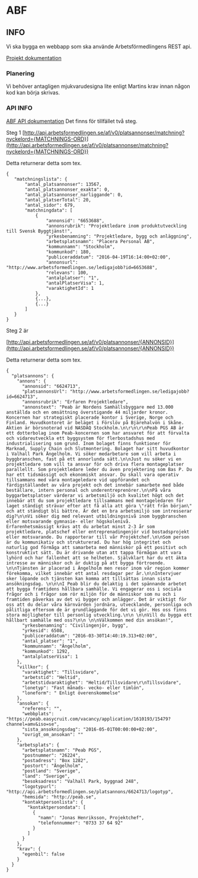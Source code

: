 # ABF

## INFO

Vi ska bygga en webbapp som ska använde Arbetsförmedlingens REST api.

[Projekt dokumentation](https://docs.google.com/document/d/1ajSBKel41_Ol-9qY4CoZmjG68BN8C3Mjv97Ng3g2-Xc/edit)

  
### Planering
  Vi behöver antagligen mjukvarudesigna lite enligt Martins krav innan någon kod kan börja skrivas.

### API INFO
[ABF API dokumentation](http://www.arbetsformedlingen.se/download/18.362b127c14924e08e87137a/1456135311017/tekniskbeskr_ledigajobb.pdf)
Det finns för tillfället två steg.

Steg 1
[http://api.arbetsformedlingen.se/af/v0/platsannonser/matchning?nyckelord={MATCHNINGS-ORD}](http://api.arbetsformedlingen.se/af/v0/platsannonser/matchning?nyckelord={MATCHNINGS-ORD})

Detta returnerar detta som tex.

    {
       "matchningslista": {
           "antal_platsannonser": 13567,
           "antal_platsannonser_exakta": 0,
           "antal_platsannonser_narliggande": 0,
           "antal_platserTotal": 20,
           "antal_sidor": 679,
           "matchningdata": [
               {
                   "annonsid": "6653688",
                   "annonsrubrik": "Projektledare inom produktutveckling till Svensk Byggtjänst!",
                   "yrkesbenamning": "Projektledare, bygg och anläggning",
                   "arbetsplatsnamn": "Placera Personal AB",
                   "kommunnamn": "Stockholm",
                   "kommunkod": 180,
                   "publiceraddatum": "2016-04-19T16:14:00+02:00",
                   "annonsurl": "http://www.arbetsformedlingen.se/ledigajobb?id=6653688",
                   "relevans": 100,
                   "antalplatser": "1",
                   "antalPlatserVisa": 1,
                   "varaktighetId": 1
               },
               {...},
               {...}
           ]
       }
    }

 Steg 2 är
 
[http://api.arbetsformedlingen.se/af/v0/platsannonser/{ANNONSID}](http://api.arbetsformedlingen.se/af/v0/platsannonser/{ANNONSID})

Detta returnerar detta som tex.

    {
      "platsannons": {
        "annons": {
          "annonsid": "6624713",
          "platsannonsUrl": "http://www.arbetsformedlingen.se/ledigajobb?id=6624713",
          "annonsrubrik": "Erfaren Projektledare",
          "annonstext": "Peab är Nordens Samhällsbyggare med 13.000 anställda och en omsättning överstigande 44 miljarder kronor. Koncernen har strategiskt placerade kontor i Sverige, Norge och Finland. Huvudkontoret är beläget i Förslöv på Bjärehalvön i Skåne. Aktien är börsnoterad vid NASDAQ Stockholm.\n\r\n\r\nPeab PGS AB är ett dotterbolag inom Peab-koncernen som har ansvaret för att förvalta och vidareutveckla ett byggsystem för flerbostadshus med industrialisering som grund. Inom bolaget finns funktioner för Marknad, Supply Chain och Slutmontering. Bolaget har sitt huvudkontor i Valhall Park Ängelholm. Vi söker medarbetare som vill arbeta i byggbranschen, fast på ett annorlunda sätt.\n\nJust nu söker vi en projektledare som vill ta ansvar för och driva flera montageplatser parallellt. Som projektledare leder du även projektering som Bas P. Du har ett tidsmässigt och ekonomiskt ansvar. Du skall vara operativ tillsammans med våra montageledare vid uppförandet och färdigställandet av våra projekt och det innebär samarbete med både beställare, intern personal och underentreprenörer.\n\nPå våra byggarbetsplatser värderar vi arbetsmiljö och kvalitet högt och det innebär att du som projektledare tillsammans med montageledaren för laget ständigt strävar efter att få alla att göra \"rätt från början\" och att ständigt bli bättre. Är det en bra arbetsmiljö som intresserar dig?\n\nVi söker dig med relevant utbildningsnivå inom byggbranschen eller motsvarande gymnasie- eller högskolenivå. Erfarenhetsmässigt krävs att du arbetat minst 2-3 år som projektledare, platschef eller entreprenadingenjör vid bostadsprojekt eller motsvarande. Du rapporterar till vår Projektchef.\n\nSom person är du kommunikativ och strukturerad. Du har hög integritet och naturlig god förmåga att samarbeta med människor på ett positivt och konstruktivt sätt. Du är drivande utan att tappa förmågan att vara lyhörd och har fallenhet att se helheten. Självklart har du ett äkta intresse av människor och är duktig på att bygga förtroende. \n\nTjänsten är placerad i Ängelholm men resor inom vår region kommer förekomma, vilket innebär ett antal resdagar per år.\n\nIntervjuer sker löpande och tjänsten kan komma att tillsättas innan sista ansökningsdag. \n\n\nI Peab blir du delaktig i det spännande arbetet att bygga framtidens hållbara samhälle. Vi engagerar oss i sociala frågor och i frågor som rör miljön för de människor som nu och i framtiden påverkas av det vi bygger och anlägger. Det är viktigt för oss att du delar våra kärnvärden jordnära, utvecklande, personliga och pålitliga eftersom de är grundläggande för det vi gör. Hos oss finns stora möjligheter till personlig utveckling.\n\n \n\nVill du bygga ett hållbart samhälle med oss?\n\n \n\nVälkommen med din ansökan!",
          "yrkesbenamning": "Civilingenjör, bygg",
          "yrkesid": 6508,
          "publiceraddatum": "2016-03-30T14:40:19.313+02:00",
          "antal_platser": "1",
          "kommunnamn": "Ängelholm",
          "kommunkod": 1292,
          "antalplatserVisa": 1
        },
        "villkor": {
          "varaktighet": "Tillsvidare",
          "arbetstid": "Heltid",
          "arbetstidvaraktighet": "Heltid/Tillsvidare\r\nTillsvidare",
          "lonetyp": "Fast månads- vecko- eller timlön",
          "loneform": " Enligt överenskommelse"
        },
        "ansokan": {
          "referens": "",
          "webbplats": "https://peab.easycruit.com/vacancy/application/1610193/15479?channel=amv&iso=se",
          "sista_ansokningsdag": "2016-05-01T00:00:00+02:00",
          "ovrigt_om_ansokan": ""
        },
        "arbetsplats": {
          "arbetsplatsnamn": "Peab PGS",
          "postnummer": "26224",
          "postadress": "Box 1282",
          "postort": "Ängelholm",
          "postland": "Sverige",
          "land": "Sverige",
          "besoksadress": "Valhall Park, byggnad 248",
          "logotypurl": "http://api.arbetsformedlingen.se/platsannons/6624713/logotyp",
          "hemsida": "http://peab.se",
          "kontaktpersonlista": {
            "kontaktpersondata": [
              {
                "namn": "Jonas Henriksson, Projektchef",
                "telefonnummer": "0733 37 64 92"
              }
            ]
          }
        },
        "krav": {
          "egenbil": false
        }
      }
    }